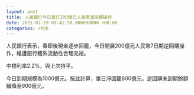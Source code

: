 ```yaml
---
layout: post
title: 人民銀行今日進行200億元人民幣逆回購操作
date: 2021-02-19 09:41:58.000000000 +08:00
categories: rthk
---
```


人民銀行表示，春節後現金逐步回籠，今日開展200億元人民幣7日期逆回購操作，維護銀行體系流動性合理充裕。

中標利率2.2%，與上次持平。

今日到期規模為1000億元。按此計算，單日淨回籠800億元。逆回購未到期餘額續降至900億元。
